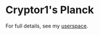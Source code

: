 # Cryptor1's Planck
For full details, see my [userspace](https://github.com/Cryptor1/qmk_firmware/tree/master/users/cryptor1).